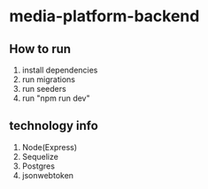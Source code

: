 # media-platform-backend

## How to run

1. install dependencies
2. run migrations
3. run seeders
4.  run "npm run dev"

## technology info
1. Node(Express)
2. Sequelize
3. Postgres
4. jsonwebtoken
